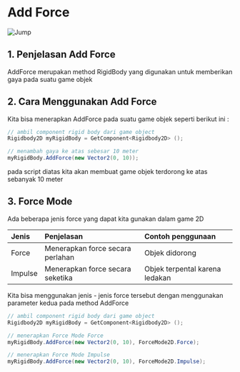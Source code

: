 # Add Force

![Jump](../.gitbook/assets/jump.png)

## 1. Penjelasan Add Force

AddForce merupakan method RigidBody yang digunakan untuk memberikan gaya pada suatu game objek

## 2. Cara Menggunakan Add Force

Kita bisa menerapkan AddForce pada suatu game objek seperti berikut ini :

```csharp
// ambil component rigid body dari game object
Rigidbody2D myRigidBody = GetComponent<Rigidbody2D> ();

// menambah gaya ke atas sebesar 10 meter
myRigidBody.AddForce(new Vector2(0, 10));
```

pada script diatas kita akan membuat game objek terdorong ke atas sebanyak 10 meter

## 3. Force Mode

Ada beberapa jenis force yang dapat kita gunakan dalam game 2D

| Jenis | Penjelasan | Contoh penggunaan |
| :--- | :--- | :--- |
| Force | Menerapkan force secara perlahan | Objek didorong |
| Impulse | Menerapkan force secara seketika | Objek terpental karena ledakan |

Kita bisa menggunakan jenis - jenis force tersebut dengan menggunakan parameter kedua pada method AddForce

```csharp
// ambil component rigid body dari game object
Rigidbody2D myRigidBody = GetComponent<Rigidbody2D> ();

// menerapkan Force Mode Force
myRigidBody.AddForce(new Vector2(0, 10), ForceMode2D.Force);

// menerapkan Force Mode Impulse
myRigidBody.AddForce(new Vector2(0, 10), ForceMode2D.Impulse);
```

